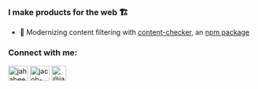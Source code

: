 <h3 align="left">I make products for the web 🏗️</h3>

- 🔞 Modernizing content filtering with [content-checker](https://github.com/utilityfueled/content-checker), an [npm package](https://www.npmjs.com/package/content-checker)

<h3 align="left">Connect with me:</h3>
<p align="left">
<a href="https://twitter.com/jahabeebs" target="blank"><img align="center" src="https://raw.githubusercontent.com/rahuldkjain/github-profile-readme-generator/master/src/images/icons/Social/twitter.svg" alt="jahabeebs" height="30" width="40" /></a>
<a href="https://linkedin.com/in/jacob-habib" target="blank"><img align="center" src="https://raw.githubusercontent.com/rahuldkjain/github-profile-readme-generator/master/src/images/icons/Social/linked-in-alt.svg" alt="jacob-habib" height="30" width="40" /></a>
<a href="https://hashnode.com/@jahabeebs" target="blank"><img align="center" src="https://cdn.hashnode.com/res/hashnode/image/upload/v1611902473383/CDyAuTy75.png?auto=compress" alt="@jahabeebs" height="30" width="30" /></a>
</p>
